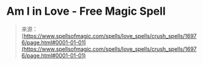 <!--yml

category: 未分类

date: 2024-06-12 18:57:47

-->

# Am I in Love - Free Magic Spell

> 来源：[https://www.spellsofmagic.com/spells/love_spells/crush_spells/16976/page.html#0001-01-01](https://www.spellsofmagic.com/spells/love_spells/crush_spells/16976/page.html#0001-01-01)
